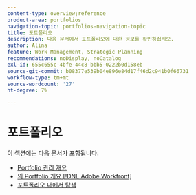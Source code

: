 ```yaml
---
content-type: overview;reference
product-area: portfolios
navigation-topic: portfolios-navigation-topic
title: 포트폴리오
description: 다음 문서에서 포트폴리오에 대한 정보를 확인하십시오.
author: Alina
feature: Work Management, Strategic Planning
recommendations: noDisplay, noCatalog
exl-id: 655c655c-4bfe-44c8-bbb5-0222b0d158eb
source-git-commit: b08377e539b04e896e84d17f46d2c941b0f66731
workflow-type: tm+mt
source-wordcount: '27'
ht-degree: 7%

---
```


# 포트폴리오

이 섹션에는 다음 문서가 포함됩니다.

* [Portfolio 관리 개요](../../../manage-work/portfolios/portfolios-overview/portfolio-managament-overview.md)
* [의 Portfolio 개요 [!DNL Adobe Workfront]](../../../manage-work/portfolios/portfolios-overview/portfolio-overview.md)
* [포트폴리오 내에서 탐색](../../../manage-work/portfolios/portfolios-overview/navigate-within-portfolio.md)


